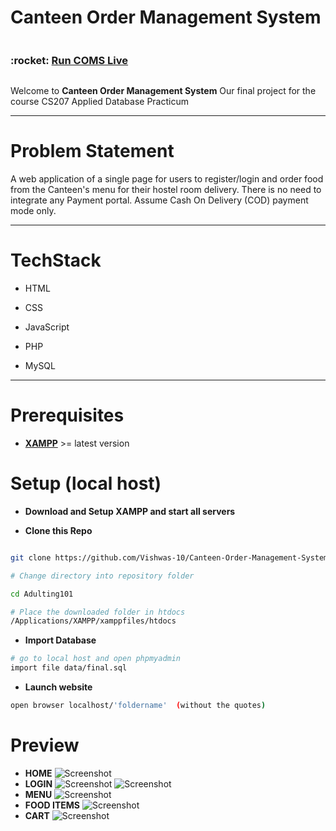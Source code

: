 
  

# Canteen Order Management System

<div style="display:flex;flex-direction:row; justify-content; space-between;width:100%">
  <h3>:rocket: <a  target="_blank" href="http://coms.42web.io/"> Run COMS Live </a></h3>  
</div>

Welcome to **Canteen Order Management System** Our final project for the course CS207 Applied Database Practicum 

  ---
# Problem Statement
A web application of a single page for users to register/login and order food from the Canteen's menu for their hostel room delivery. There is no need to integrate any Payment portal. Assume Cash On Delivery (COD) payment mode only.
  

---
# TechStack

- HTML

- CSS

- JavaScript

- PHP

- MySQL

---

  

# Prerequisites

- [**XAMPP**](https://www.apachefriends.org/index.html) >= latest version


# Setup (local host)

-  **Download and Setup XAMPP and start all servers**

-  **Clone this Repo**

``` bash

git clone https://github.com/Vishwas-10/Canteen-Order-Management-System

# Change directory into repository folder

cd Adulting101

```


``` bash
# Place the downloaded folder in htdocs 
/Applications/XAMPP/xamppfiles/htdocs

```

  

-  **Import Database**

``` bash
# go to local host and open phpmyadmin
import file data/final.sql
```

  -  **Launch website**
 
``` bash
open browser localhost/'foldername'  (without the quotes)
```

# Preview
  -  **HOME**
![Screenshot](https://github.com/Vishwas-10/Canteen-Order-Management-System/blob/main/preview/Screenshot%202022-07-07%20at%206.33.52%20PM.png)
  -  **LOGIN**
![Screenshot](https://github.com/Vishwas-10/Canteen-Order-Management-System/blob/main/preview/Screenshot%202022-07-07%20at%206.35.53%20PM.png)
![Screenshot](https://github.com/Vishwas-10/Canteen-Order-Management-System/blob/main/preview/Screenshot%202022-07-07%20at%206.36.04%20PM.png)
  -  **MENU**
![Screenshot](https://github.com/Vishwas-10/Canteen-Order-Management-System/blob/main/preview/Screenshot%202022-07-07%20at%206.34.28%20PM.png)
  -  **FOOD ITEMS**
![Screenshot](https://github.com/Vishwas-10/Canteen-Order-Management-System/blob/main/preview/Screenshot%202022-07-07%20at%206.35.05%20PM.png)
  -  **CART**
  ![Screenshot](https://github.com/Vishwas-10/Canteen-Order-Management-System/blob/main/preview/Screenshot%202022-07-07%20at%206.51.59%20PM.png)

